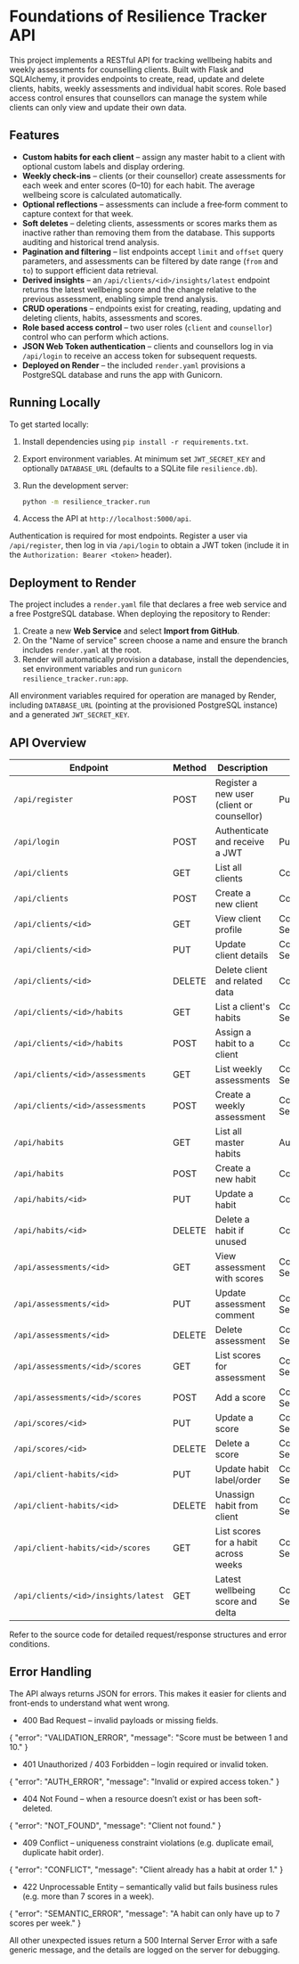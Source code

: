 # Foundations of Resilience Tracker API

This project implements a RESTful API for tracking wellbeing habits and
weekly assessments for counselling clients. Built with Flask and
SQLAlchemy, it provides endpoints to create, read, update and delete
clients, habits, weekly assessments and individual habit scores. Role
based access control ensures that counsellors can manage the system
while clients can only view and update their own data.

## Features

* **Custom habits for each client** – assign any master habit to a client
  with optional custom labels and display ordering.
* **Weekly check‑ins** – clients (or their counsellor) create
  assessments for each week and enter scores (0–10) for each habit.
  The average wellbeing score is calculated automatically.
* **Optional reflections** – assessments can include a free‑form
  comment to capture context for that week.
* **Soft deletes** – deleting clients, assessments or scores marks
  them as inactive rather than removing them from the database. This
  supports auditing and historical trend analysis.
* **Pagination and filtering** – list endpoints accept `limit` and
  `offset` query parameters, and assessments can be filtered by date
  range (`from` and `to`) to support efficient data retrieval.
* **Derived insights** – an `/api/clients/<id>/insights/latest`
  endpoint returns the latest wellbeing score and the change relative
  to the previous assessment, enabling simple trend analysis.
* **CRUD operations** – endpoints exist for creating, reading,
  updating and deleting clients, habits, assessments and scores.
* **Role based access control** – two user roles (`client` and
  `counsellor`) control who can perform which actions.
* **JSON Web Token authentication** – clients and counsellors log in
  via `/api/login` to receive an access token for subsequent requests.
* **Deployed on Render** – the included `render.yaml` provisions a
  PostgreSQL database and runs the app with Gunicorn.

## Running Locally

To get started locally:

1. Install dependencies using `pip install -r requirements.txt`.
2. Export environment variables. At minimum set `JWT_SECRET_KEY` and
   optionally `DATABASE_URL` (defaults to a SQLite file `resilience.db`).
3. Run the development server:

   ```bash
   python -m resilience_tracker.run
   ```

4. Access the API at `http://localhost:5000/api`.

Authentication is required for most endpoints. Register a user via
`/api/register`, then log in via `/api/login` to obtain a JWT token
(include it in the `Authorization: Bearer <token>` header).

## Deployment to Render

The project includes a `render.yaml` file that declares a free web
service and a free PostgreSQL database. When deploying the repository
to Render:

1. Create a new **Web Service** and select **Import from GitHub**.
2. On the "Name of service" screen choose a name and ensure the branch
   includes `render.yaml` at the root.
3. Render will automatically provision a database, install the
   dependencies, set environment variables and run `gunicorn
   resilience_tracker.run:app`.

All environment variables required for operation are managed by
Render, including `DATABASE_URL` (pointing at the provisioned
PostgreSQL instance) and a generated `JWT_SECRET_KEY`.

## API Overview

| Endpoint | Method | Description | Access |
|---|---|---|---|
| `/api/register` | POST | Register a new user (client or counsellor) | Public |
| `/api/login` | POST | Authenticate and receive a JWT | Public |
| `/api/clients` | GET | List all clients | Counsellor |
| `/api/clients` | POST | Create a new client | Counsellor |
| `/api/clients/<id>` | GET | View client profile | Counsellor / Self |
| `/api/clients/<id>` | PUT | Update client details | Counsellor / Self |
| `/api/clients/<id>` | DELETE | Delete client and related data | Counsellor |
| `/api/clients/<id>/habits` | GET | List a client's habits | Counsellor / Self |
| `/api/clients/<id>/habits` | POST | Assign a habit to a client | Counsellor |
| `/api/clients/<id>/assessments` | GET | List weekly assessments | Counsellor / Self |
| `/api/clients/<id>/assessments` | POST | Create a weekly assessment | Counsellor / Self |
| `/api/habits` | GET | List all master habits | Authenticated |
| `/api/habits` | POST | Create a new habit | Counsellor |
| `/api/habits/<id>` | PUT | Update a habit | Counsellor |
| `/api/habits/<id>` | DELETE | Delete a habit if unused | Counsellor |
| `/api/assessments/<id>` | GET | View assessment with scores | Counsellor / Self |
| `/api/assessments/<id>` | PUT | Update assessment comment | Counsellor / Self |
| `/api/assessments/<id>` | DELETE | Delete assessment | Counsellor / Self |
| `/api/assessments/<id>/scores` | GET | List scores for assessment | Counsellor / Self |
| `/api/assessments/<id>/scores` | POST | Add a score | Counsellor / Self |
| `/api/scores/<id>` | PUT | Update a score | Counsellor / Self |
| `/api/scores/<id>` | DELETE | Delete a score | Counsellor / Self |
| `/api/client-habits/<id>` | PUT | Update habit label/order | Counsellor / Self |
| `/api/client-habits/<id>` | DELETE | Unassign habit from client | Counsellor / Self |
| `/api/client-habits/<id>/scores` | GET | List scores for a habit across weeks | Counsellor / Self |
| `/api/clients/<id>/insights/latest` | GET | Latest wellbeing score and delta | Counsellor / Self |

Refer to the source code for detailed request/response structures and
error conditions.

## Error Handling

The API always returns JSON for errors. This makes it easier for clients and front-ends to understand what went wrong.

- 400 Bad Request – invalid payloads or missing fields.

{ "error": "VALIDATION_ERROR", "message": "Score must be between 1 and 10." }


- 401 Unauthorized / 403 Forbidden – login required or invalid token.

{ "error": "AUTH_ERROR", "message": "Invalid or expired access token." }


- 404 Not Found – when a resource doesn’t exist or has been soft-deleted.

{ "error": "NOT_FOUND", "message": "Client not found." }


- 409 Conflict – uniqueness constraint violations (e.g. duplicate email, duplicate habit order).

{ "error": "CONFLICT", "message": "Client already has a habit at order 1." }


- 422 Unprocessable Entity – semantically valid but fails business rules (e.g. more than 7 scores in a week).

{ "error": "SEMANTIC_ERROR", "message": "A habit can only have up to 7 scores per week." }


All other unexpected issues return a 500 Internal Server Error with a safe generic message, and the details are logged on the server for debugging.
